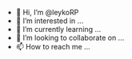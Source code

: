- 👋 Hi, I’m @leykoRP
- 👀 I’m interested in ...
- 🌱 I’m currently learning ...
- 💞️ I’m looking to collaborate on ...
- 📫 How to reach me ...

<!---
leykoRP/leykoRP is a ✨ special ✨ repository because its `README.md` (this file) appears on your GitHub profile.
You can click the Preview link to take a look at your changes.
--->
